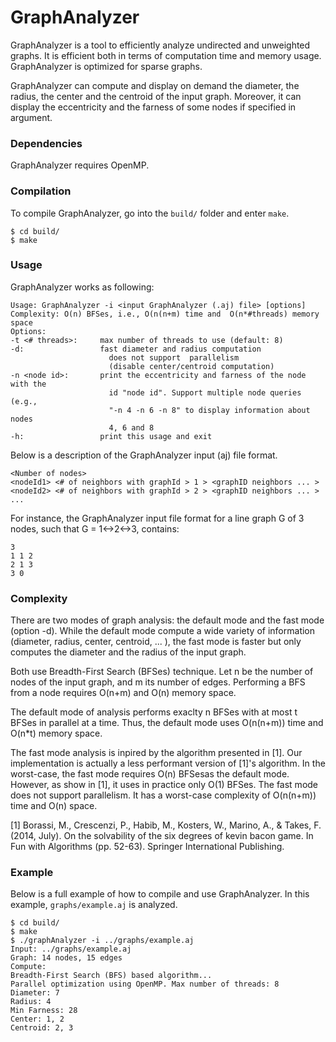 # GraphAnalyzer

GraphAnalyzer is a tool to efficiently analyze undirected and unweighted graphs.
It is efficient both in terms of computation time and memory usage. GraphAnalyzer is optimized for sparse graphs.

GraphAnalyzer can compute and display on demand the diameter, the radius, the center and the centroid of the input graph. Moreover, it can display the eccentricity and the farness of some nodes if specified in argument.

### Dependencies

GraphAnalyzer requires OpenMP.

### Compilation

To compile GraphAnalyzer, go into the `build/` folder and enter `make`.

```
$ cd build/
$ make
```

### Usage

GraphAnalyzer works as following:

```
Usage: GraphAnalyzer -i <input GraphAnalyzer (.aj) file> [options]
Complexity: O(n) BFSes, i.e., O(n(n+m) time and  O(n*#threads) memory space
Options:
-t <# threads>:     max number of threads to use (default: 8)
-d:                 fast diameter and radius computation 
                      does not support  parallelism
                      (disable center/centroid computation)
-n <node id>:       print the eccentricity and farness of the node with the
                      id "node id". Support multiple node queries (e.g.,
                      "-n 4 -n 6 -n 8" to display information about nodes
                      4, 6 and 8
-h:                 print this usage and exit
```

Below is a description of the GraphAnalyzer input (aj) file format.

```
<Number of nodes>
<nodeId1> <# of neighbors with graphId > 1 > <graphID neighbors ... >
<nodeId2> <# of neighbors with graphId > 2 > <graphID neighbors ... >
...
```

For instance, the GraphAnalyzer input file format for a line graph G of 3 nodes, such that G = 1<->2<->3, contains:

```
3
1 1 2
2 1 3
3 0
```

### Complexity

There are two modes of graph analysis: the default mode and the fast mode (option -d). While the default mode compute a wide variety of information (diameter, radius, center, centroid, ... ), the fast mode is faster but only computes the diameter and the radius of the input graph.

Both use Breadth-First Search (BFSes) technique. Let n be the number of nodes of the input graph, and m its number of edges. Performing a BFS from a node requires O(n+m) and O(n) memory space.  

The default mode of analysis performs exaclty n BFSes with at most t BFSes in parallel at a time. Thus, the default mode uses O(n(n+m)) time and O(n*t) memory space.

The fast mode analysis is inpired by the algorithm presented in [1]. Our implementation is actually a less performant version of [1]'s algorithm. In the worst-case, the fast mode requires O(n) BFSesas the default mode. However, as show in [1], it uses in practice only O(1) BFSes. The fast mode does not support parallelism. It has a worst-case complexity of O(n(n+m)) time and O(n) space.

[1] Borassi, M., Crescenzi, P., Habib, M., Kosters, W., Marino, A., & Takes, F. (2014, July). On the solvability of the six degrees of kevin bacon game. In Fun with Algorithms (pp. 52-63). Springer International Publishing.

### Example

Below is a full example of how to compile and use GraphAnalyzer. In this example, `graphs/example.aj` is analyzed.

```
$ cd build/
$ make
$ ./graphAnalyzer -i ../graphs/example.aj
Input: ../graphs/example.aj
Graph: 14 nodes, 15 edges
Compute: 
Breadth-First Search (BFS) based algorithm...
Parallel optimization using OpenMP. Max number of threads: 8
Diameter: 7
Radius: 4
Min Farness: 28
Center: 1, 2
Centroid: 2, 3
```